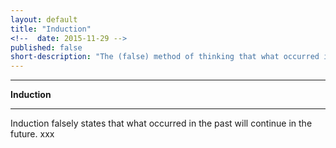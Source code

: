```yaml
---
layout: default
title: "Induction"
<!--  date: 2015-11-29 -->
published: false
short-description: "The (false) method of thinking that what occurred in the past will continue in the future."
---
```




***
<b>Induction</b>  

***

Induction falsely states that what occurred in the past will continue in the future. xxx
